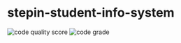 # stepin-student-info-system

![code quality score](https://www.code-inspector.com/project/28284/score/svg)
![code grade](https://www.code-inspector.com/project/28284/status/svg)
